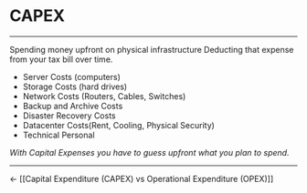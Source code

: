 # CAPEX
<hr>
Spending money upfront on physical infrastructure
Deducting that expense from your tax bill over time.

-   Server Costs (computers)
-   Storage Costs (hard drives)
-   Network Costs (Routers, Cables, Switches)
-   Backup and Archive Costs
-   Disaster Recovery Costs
-   Datacenter Costs(Rent, Cooling, Physical Security)
-   Technical Personal

*With Capital Expenses you have to guess upfront what you plan to spend.*
<hr>

<- [[Capital Expenditure (CAPEX) vs Operational Expenditure (OPEX)]]
